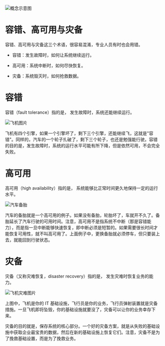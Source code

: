 ![概念示意图](https://s2.ax1x.com/2019/11/24/MOnpYq.png)

# 容错、高可用与灾备

容错、高可用与灾备这三个术语，很容易混淆，专业人员有时也会用错。

- 容错：发生故障时，如何让系统继续运行。

- 高可用：系统中断时，如何尽快恢复。

- 灾备：系统毁灭时，如何抢救数据。

# 容错

容错（fault tolerance）指的是， 发生故障时，系统还能继续运行。

![飞机图片](https://s2.ax1x.com/2019/11/24/MOYq1J.png)

飞机有四个引擎，如果一个引擎坏了，剩下三个引擎，还能继续飞，这就是"容错"。同样的，汽车的一个轮子扎破了，剩下三个轮子，也还是勉强能行驶。容错的目的是，发生故障时，系统的运行水平可能有所下降，但是依然可用，不会完全失败。

# 高可用

高可用（high availability）指的是， 系统能够比正常时间更久地保持一定的运行水平。

![汽车备胎](https://s2.ax1x.com/2019/11/24/MOtptO.png)

汽车的备胎就是一个高可用的例子。如果没有备胎，轮胎坏了，车就开不久了。备胎延长了汽车行驶的可用时间。注意，高可用不是指系统不中断（那是容错能力），而是指一旦中断能够快速恢复，即中断必须是短暂的。如果需要很长时间才能恢复可用性，就不叫高可用了。上面例子中，更换备胎就必须停车，但只要装上去，就能回到行驶状态。

# 灾备

灾备（又称灾难恢复，disaster recovery）指的是， 发生灾难时恢复业务的能力。

![飞机灾难图片](https://s2.ax1x.com/2019/11/24/MOtQ3Q.png)

上图中，飞机是你的 IT 基础设施，飞行员是你的业务，飞行员弹射装置就是灾备措施。一旦飞机即将坠毁，你的基础设施就要没了，灾备可以让你的业务幸存下来。

灾备的目的就是，保存系统的核心部分。一个好的灾备方案，就是从失败的基础设施中获取企业最宝贵的数据，然后在新的基础设施上恢复它们。注意，灾备不是为了挽救基础设置，而是为了挽救业务。
